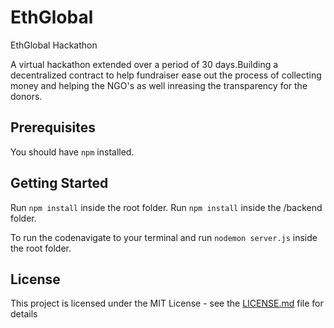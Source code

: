 # EthGlobal
EthGlobal Hackathon

A virtual hackathon extended over a period of 30 days.Building a decentralized contract to help fundraiser ease out the process of collecting money and helping the NGO's as well inreasing the transparency for the donors.

## Prerequisites

You should have ```npm``` installed.

## Getting Started
Run ```npm install``` inside the root folder.
Run ```npm install``` inside the /backend folder.

To run the codenavigate to your terminal and run ```nodemon server.js``` inside the root folder.

## License

This project is licensed under the MIT License - see the [LICENSE.md](LICENSE.md) file for details

